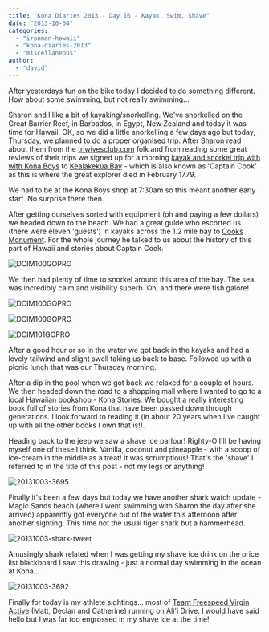 ```yaml
---
title: "Kona Diaries 2013 - Day 16 - Kayak, Swim, Shave"
date: "2013-10-04"
categories: 
  - "ironman-hawaii"
  - "kona-diaries-2013"
  - "miscellaneous"
author: 
  - "david"
---
```


After yesterdays fun on the bike today I decided to do something different. How about some swimming, but not really swimming...

Sharon and I like a bit of kayaking/snorkelling. We've snorkelled on the Great Barrier Reef, in Barbados, in Egypt, New Zealand and today it was time for Hawaii. OK, so we did a little snorkelling a few days ago but today, Thursday, we planned to do a proper organised trip. After Sharon read about them from the [triwivesclub.com](http://www.triwivesclub.com) folk and from reading some great reviews of their trips we signed up for a morning [kayak and snorkel trip with with Kona Boys](http://www.konaboys.com) to [Kealakekua Bay](http://en.wikipedia.org/wiki/Kealakekua_Bay) - which is also known as 'Captain Cook' as this is where the great explorer died in February 1779.

We had to be at the Kona Boys shop at 7:30am so this meant another early start. No surprise there then.

After getting ourselves sorted with equipment (oh and paying a few dollars) we headed down to the beach. We had a great guide who escorted us (there were eleven 'guests') in kayaks across the 1.2 mile bay to [Cooks Monument](http://www.waymarking.com/waymarks/WM54GK_Captain_Cooks_Monument_Kealakekua_Bay_Hawaii). For the whole journey he talked to us about the history of this part of Hawaii and stories about Captain Cook.

![DCIM100GOPRO](/images/2013/20131003-snorkel-1.jpg)

We then had plenty of time to snorkel around this area of the bay. The sea was incredibly calm and visibility superb. Oh, and there were fish galore!

![DCIM100GOPRO](/images/2013/20131003-snorkel-2.jpg)

![DCIM100GOPRO](/images/2013/20131003-snorkel-3.jpg)

![DCIM101GOPRO](/images/2013/20131003-snorkel-4.jpg)

After a good hour or so in the water we got back in the kayaks and had a lovely tailwind and slight swell taking us back to base. Followed up with a picnic lunch that was our Thursday morning.

After a dip in the pool when we got back we relaxed for a couple of hours. We then headed down the road to a shopping mall where I wanted to go to a local Hawaiian bookshop - [Kona Stories](http://www.konastories.com/). We bought a really interesting book full of stories from Kona that have been passed down through generations. I look forward to reading it (in about 20 years when I've caught up with all the other books I own that is!).

Heading back to the jeep we saw a shave ice parlour! Righty-O I'll be having myself one of these I think. Vanilla, coconut and pineapple - with a scoop of ice-cream in the middle as a treat! It was scrumptious! That's the 'shave' I referred to in the title of this post - not my legs or anything!

![20131003-3695](/images/2013/20131003-3695.jpg)

Finally it's been a few days but today we have another shark watch update - Magic Sands beach (where I went swimming with Sharon the day after she arrived) apparently got everyone out of the water this afternoon after another sighting. This time not the usual tiger shark but a hammerhead.

![20131003-shark-tweet](/images/2013/20131003-shark-tweet.png)

Amusingly shark related when I was getting my shave ice drink on the price list blackboard I saw this drawing - just a normal day swimming in the ocean at Kona...

![20131003-3692](/images/2013/20131003-36921.jpg)

Finally for today is my athlete sightings... most of [Team Freespeed Virgin Active](http://www.teamfreespeed.com/) (Matt, Declan and Catherine) running on Ali'i Drive. I would have said hello but I was far too engrossed in my shave ice at the time!
